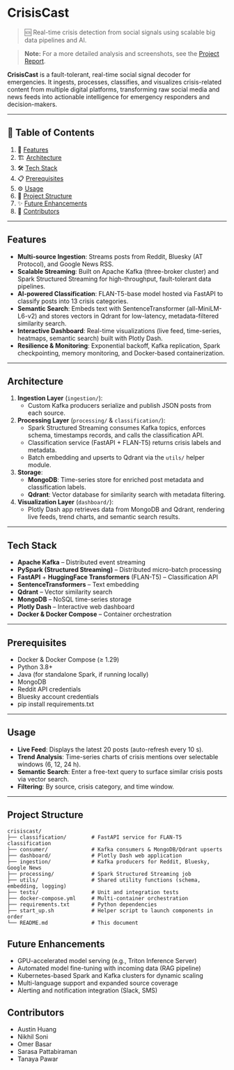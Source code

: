 # CrisisCast 
> 🆘 Real-time crisis detection from social signals using scalable big data pipelines and AI.

> **Note:** For a more detailed analysis and screenshots, see the [Project Report](https://drive.google.com/file/d/1zY9Wx9fpCw1JWgF0teYs5nffHP10hglJ/view).

**CrisisCast** is a fault-tolerant, real-time social signal decoder for emergencies. It ingests, processes, classifies, and visualizes crisis-related content from multiple digital platforms, transforming raw social media and news feeds into actionable intelligence for emergency responders and decision-makers.

---

## 📑 Table of Contents

1. 🚀 [Features](#features)  
2. 🏗️ [Architecture](#architecture)  
3. 🛠️ [Tech Stack](#tech-stack)  
4. 📋 [Prerequisites](#prerequisites)  
5. ⚙️ [Usage](#usage)  
6. 📁 [Project Structure](#project-structure)  
7. ✨ [Future Enhancements](#future-enhancements)  
8. 👥 [Contributors](#contributors)  

---

## Features

- **Multi-source Ingestion**: Streams posts from Reddit, Bluesky (AT Protocol), and Google News RSS.  
- **Scalable Streaming**: Built on Apache Kafka (three-broker cluster) and Spark Structured Streaming for high-throughput, fault-tolerant data pipelines.  
- **AI-powered Classification**: FLAN-T5-base model hosted via FastAPI to classify posts into 13 crisis categories.  
- **Semantic Search**: Embeds text with SentenceTransformer (all-MiniLM-L6-v2) and stores vectors in Qdrant for low-latency, metadata-filtered similarity search.  
- **Interactive Dashboard**: Real-time visualizations (live feed, time-series, heatmaps, semantic search) built with Plotly Dash.  
- **Resilience & Monitoring**: Exponential backoff, Kafka replication, Spark checkpointing, memory monitoring, and Docker-based containerization.

---

## Architecture

1. **Ingestion Layer** (`ingestion/`):  
   - Custom Kafka producers serialize and publish JSON posts from each source.  
2. **Processing Layer** (`processing/` & `classification/`):  
   - Spark Structured Streaming consumes Kafka topics, enforces schema, timestamps records, and calls the classification API.  
   - Classification service (FastAPI + FLAN-T5) returns crisis labels and metadata.  
   - Batch embedding and upserts to Qdrant via the `utils/` helper module.  
3. **Storage**:  
   - **MongoDB**: Time-series store for enriched post metadata and classification labels.  
   - **Qdrant**: Vector database for similarity search with metadata filtering.  
4. **Visualization Layer** (`dashboard/`):  
   - Plotly Dash app retrieves data from MongoDB and Qdrant, rendering live feeds, trend charts, and semantic search results.  

---

## Tech Stack

- **Apache Kafka** – Distributed event streaming  
- **PySpark (Structured Streaming)** – Distributed micro-batch processing  
- **FastAPI** + **HuggingFace Transformers** (FLAN-T5) – Classification API  
- **SentenceTransformers** – Text embedding  
- **Qdrant** – Vector similarity search  
- **MongoDB** – NoSQL time-series storage  
- **Plotly Dash** – Interactive web dashboard  
- **Docker & Docker Compose** – Container orchestration  

---

## Prerequisites

- Docker & Docker Compose (≥ 1.29)  
- Python 3.8+  
- Java (for standalone Spark, if running locally)  
- MongoDB  
- Reddit API credentials  
- Bluesky account credentials
- pip install requirements.txt  

---

## Usage

- **Live Feed**: Displays the latest 20 posts (auto-refresh every 10 s).  
- **Trend Analysis**: Time-series charts of crisis mentions over selectable windows (6, 12, 24 h).  
- **Semantic Search**: Enter a free-text query to surface similar crisis posts via vector search.  
- **Filtering**: By source, crisis category, and time window.  

---

## Project Structure

```plaintext
crisiscast/
├── classification/        # FastAPI service for FLAN-T5 classification
├── consumer/              # Kafka consumers & MongoDB/Qdrant upserts
├── dashboard/             # Plotly Dash web application
├── ingestion/             # Kafka producers for Reddit, Bluesky, Google News
├── processing/            # Spark Structured Streaming job
├── utils/                 # Shared utility functions (schema, embedding, logging)
├── tests/                 # Unit and integration tests
├── docker-compose.yml     # Multi-container orchestration
├── requirements.txt       # Python dependencies
├── start_up.sh            # Helper script to launch components in order
└── README.md              # This document
```
## Future Enhancements

- GPU-accelerated model serving (e.g., Triton Inference Server)  
- Automated model fine-tuning with incoming data (RAG pipeline)  
- Kubernetes-based Spark and Kafka clusters for dynamic scaling  
- Multi-language support and expanded source coverage  
- Alerting and notification integration (Slack, SMS)

## Contributors

- Austin Huang 
- Nikhil Soni 
- Omer Basar 
- Sarasa Pattabiraman  
- Tanaya Pawar
